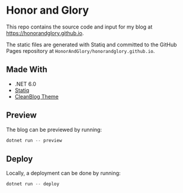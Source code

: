 # Honor and Glory

This repo contains the source code and input for my blog at
https://honorandglory.github.io.

The static files are generated with Statiq and committed to the GitHub Pages
repository at `HonorAndGlory/honorandglory.github.io`.

## Made With

- .NET 6.0
- [Statiq](https://www.statiq.dev/)
- [CleanBlog Theme](https://github.com/statiqdev/CleanBlog)

## Preview

The blog can be previewed by running:

```powershell
dotnet run -- preview
```

## Deploy

Locally, a deployment can be done by running:

```powershell
dotnet run -- deploy
```
